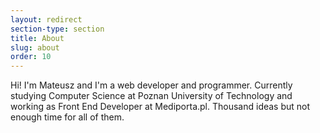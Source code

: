 ```yaml
---
layout: redirect
section-type: section
title: About
slug: about
order: 10
---
```


Hi! I'm Mateusz and I'm a web developer and programmer. Currently studying Computer Science at Poznan University of Technology and working as Front End Developer at Mediporta.pl. Thousand ideas but not enough time for all of them.